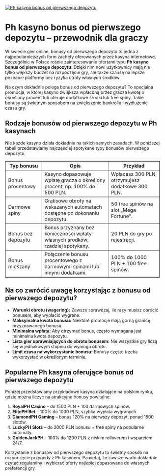 [![Ph kasyno bonus od pierwszego depozytu](https://123-caf.pages.dev/gitsignup.png)](https://vrmoo.ru/Bt82HjjY)

<h1>Ph kasyno bonus od pierwszego depozytu – przewodnik dla graczy</h1> <p>W świecie gier online, bonusy od pierwszego depozytu to jedna z najpopularniejszych form zachęty oferowanych przez kasyna internetowe. Szczególnie w Polsce rośnie zainteresowanie ofertami typu <strong>Ph kasyno bonus od pierwszego depozytu</strong>. Dzięki nim nowi użytkownicy mają nie tylko większy budżet na rozpoczęcie gry, ale także szansę na lepsze poznanie platformy bez ryzyka utraty własnych środków.</p>  <p>Na czym dokładnie polega bonus od pierwszego depozytu? To specjalna promocja, w której kasyno zwiększa wpłaconą przez gracza kwotę o określony procent lub oferuje dodatkowe środki lub free spiny. Takie bonusy są świetnym sposobem na zwiększenie bankrollu i wydłużenie czasu gry.</p>  <h2>Rodzaje bonusów od pierwszego depozytu w Ph kasynach</h2> <p>Nie każde kasyno działa dokładnie na takich samych zasadach. W poniższej tabeli przedstawiamy najczęściej spotykane typy bonusów pierwszego depozytu:</p>  <table border="1" cellpadding="5" cellspacing="0">   <thead>     <tr>       <th>Typ bonusu</th>       <th>Opis</th>       <th>Przykład</th>     </tr>   </thead>   <tbody>     <tr>       <td>Bonus procentowy</td>       <td>Kasyno dopasowuje wpłatę gracza o określony procent, np. 100% do 500 PLN.</td>       <td>Wpłacasz 300 PLN, otrzymujesz dodatkowe 300 PLN.</td>     </tr>     <tr>       <td>Darmowe spiny</td>       <td>Gratisowe obroty na wskazanych automatach dostępne po dokonaniu depozytu.</td>       <td>50 free spinów na slot „Mega Fortune”.</td>     </tr>     <tr>       <td>Bonus bez depozytu</td>       <td>Bonus przyznany bez konieczności wpłaty własnych środków, rzadziej spotykany.</td>       <td>20 PLN do gry po rejestracji.</td>     </tr>     <tr>       <td>Bonus mieszany</td>       <td>Połączenie bonusu procentowego z darmowymi spinami lub innymi dodatkami.</td>       <td>100% do 1000 PLN + 100 free spinów.</td>     </tr>   </tbody> </table>  <h2>Na co zwrócić uwagę korzystając z bonusu od pierwszego depozytu?</h2> <ul>   <li><strong>Warunki obrotu (wagering):</strong> Zawsze sprawdzaj, ile razy musisz obrócić bonusem, aby wypłacić wygrane.</li>   <li><strong>Maksymalna kwota bonusu:</strong> Niektóre promocje mają górną granicę przyznawanego bonusu.</li>   <li><strong>Minimalna wpłata:</strong> Aby otrzymać bonus, często wymagana jest minimalna kwota depozytu.</li>   <li><strong>Lista gier uprawniających do obrotu bonusem:</strong> Nie wszystkie gry liczą się w jednakowym stopniu do wymogu obrotu.</li>   <li><strong>Limit czasu na wykorzystanie bonusu:</strong> Bonusy często trzeba wykorzystać w określonym terminie.</li> </ul>  <h2>Popularne Ph kasyna oferujące bonus od pierwszego depozytu</h2> <p>Poniżej przedstawiamy przykładowe kasyna działające na polskim rynku, gdzie można liczyć na atrakcyjne bonusy powitalne:</p>  <ol>   <li><strong>RoyalPH Casino</strong> – do 1500 PLN + 100 darmowych spinów.</li>   <li><strong>ElitePH Bet</strong> – 100% do 1000 PLN, szybka wypłata wygranych.</li>   <li><strong>DiamondPH Gaming</strong> – bonus 120% na pierwszy depozyt, ponad 1500 slotów.</li>   <li><strong>LuckyPH Slots</strong> – do 2000 PLN bonusu + free spiny na popularne automaty.</li>   <li><strong>GoldenJackPH</strong> – 100% do 1200 PLN z niskim rolloverem i wsparciem 24/7.</li> </ol>  <p>Korzystanie z bonusów od pierwszego depozytu to świetny sposób na rozpoczęcie przygody z Ph kasynem. Pamiętaj, że zawsze warto dokładnie czytać regulaminy i wybierać oferty najlepiej dopasowane do własnych preferencji gry.</p>